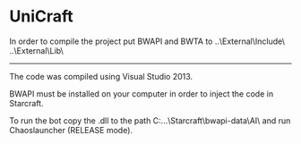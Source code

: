 # UniCraft

In order to compile the project put BWAPI and BWTA to ..\External\Include\ ..\External\Lib\

---------------------------------------------------------

The code was compiled using Visual Studio 2013.

BWAPI must be installed on your computer in order to inject the code in Starcraft.

To run the bot copy the .dll to the path C:\...\Starcraft\bwapi-data\AI\ and run Chaoslauncher (RELEASE mode).
